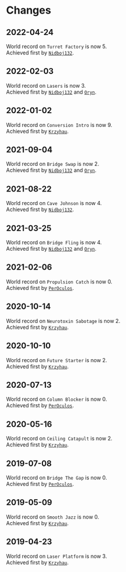 # Changes

## 2022-04-24

World record on `Turret Factory` is now 5.<br>Achieved first by [`Nidboj132`].

## 2022-02-03

World record on `Lasers` is now 3.<br>Achieved first by [`Nidboj132`] and [`Oryn`].

## 2022-01-02

World record on `Conversion Intro` is now 9.<br>Achieved first by [`Krzyhau`].

## 2021-09-04

World record on `Bridge Swap` is now 2.<br>Achieved first by [`Nidboj132`] and [`Oryn`].

## 2021-08-22

World record on `Cave Johnson` is now 4.<br>Achieved first by [`Nidboj132`].

## 2021-03-25

World record on `Bridge Fling` is now 4.<br>Achieved first by [`Nidboj132`] and [`Oryn`].

## 2021-02-06

World record on `Propulsion Catch` is now 0.<br>Achieved first by [`PerOculos`].

## 2020-10-14

World record on `Neurotoxin Sabotage` is now 2.<br>Achieved first by [`Krzyhau`].

## 2020-10-10

World record on `Future Starter` is now 2.<br>Achieved first by [`Krzyhau`].

## 2020-07-13

World record on `Column Blocker` is now 0.<br>Achieved first by [`PerOculos`].

## 2020-05-16

World record on `Ceiling Catapult` is now 2.<br>Achieved first by [`Krzyhau`].

## 2019-07-08

World record on `Bridge The Gap` is now 0.<br>Achieved first by [`PerOculos`].

## 2019-05-09

World record on `Smooth Jazz` is now 0.<br>Achieved first by [`Krzyhau`].

## 2019-04-23

World record on `Laser Platform` is now 3.<br>Achieved first by [`Krzyhau`].

[`Krzyhau`]: https://lp.nekz.me/@/76561198096446735
[`PerOculos`]: https://lp.nekz.me/@/76561198003223063
[`Nidboj132`]: https://lp.nekz.me/@/76561198337970645
[`Oryn`]: https://lp.nekz.me/@/76561198134041367

